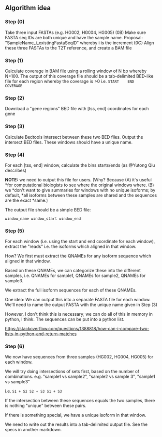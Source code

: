 
## Algorithm idea

### Step (0) 
Take three input FASTAs (e.g. HG002, HG004, HG005) (0B) Make sure FASTA seq IDs
are both unique and have the sample name. Proposal:
"SampleName_i_existingFastaSeqID" whereby i is the increment (0C) Align these
three FASTAs to the T2T reference, and create a BAM file

### Step (1) 
Calculate coverage in BAM file using a rolling window of N bp whereby N=100.
The output of this coverage file should be a tab-delimited BED-like file for
each region whereby the coverage is >0 i.e.  ``` START    END   COVERAGE ```

### Step (2) 
Download a "gene regions" BED file with [tss, end] coordinates for each gene


### Step (3) 
Calculate Bedtools intersect between these two BED files. Output the intersect
BED files. These windows should have a unique name.

### Step (4)
For each [tss, end] window, calculate the bins starts/ends  (as @Yutong Qiu
describes)

**NOTE:** we need to output this file for users. (Why? Because (A) it's useful
*for computational biologists to see where the original windows where. (B) we
*don't want to give summaries for windows with no unique isoforms; by default,
*all isoforms between these samples are shared and the sequences are the exact
*same.)

The output file should be a simple BED file:

```` window_name window_start window_end ````

### Step (5)
For each window (i.e. using the start and end coordinate for each window),
extract the "reads" i.e. the isoforms which aligned in that window. 

How? We first must extract the QNAMEs for any isoform sequence which aligned in
that window. 

Based on these QNAMEs, we can categorize these into the different samples, i.e.
QNAMEs for sample1, QNAMEs for sample2, QNAMEs for sample3. 

We extract the full isoform sequences for each of these QNAMEs. 

One idea: We can output this into a separate FASTA file for each window. We'll
need to name the output FASTA with the unique name given in Step (3)

However, I don't think this is necessary; we can do all of this in memory in
python, I think. The sequences can be put into a python list. 

https://stackoverflow.com/questions/1388818/how-can-i-compare-two-lists-in-python-and-return-matches



### Step (6)

We now have sequences from three samples (HG002, HG004, HG005) for each window.

We will try doing intersections of sets first, based on the number of
combinations.  e.g. "sample1 vs sample2", "sample2 vs sample 3", "sample1 vs
sample3"

i.e.  ``` S1 + S2 S2 + S3 S1 + S3 ```

If the intersection between these sequences equals the two samples, there is
nothing "unique" between these pairs. 

If there is something special, we have a unique isoform in that window. 


We need to write out the results into a tab-delimited output file. See the specs
in another markdown. 


